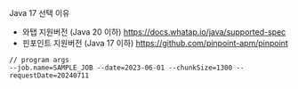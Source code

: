 Java 17 선택 이유
- 와탭 지원버전 (Java 20 이하) https://docs.whatap.io/java/supported-spec
- 핀포인트 지원버전 (Java 17 이하) https://github.com/pinpoint-apm/pinpoint

```
// program args
--job.name=SAMPLE_JOB --date=2023-06-01 --chunkSize=1300 --requestDate=20240711
```